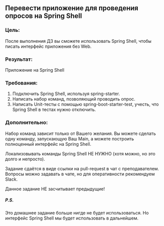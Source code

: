 ## Перевести приложение для проведения опросов на Spring Shell

### Цель:
После выполнения ДЗ вы сможете использовать Spring Shell, чтобы писать интерфейс приложения без Web.

### Результат: 
Приложение на Spring Shell

### Требования:
1. Подключить Spring Shell, используя spring-starter.
2. Написать набор команд, позволяющий проводить опрос.
3. Написать Unit-тесты с помощью spring-boot-starter-test, учесть, что Spring Shell в тестах нужно отключить.

### Дополнительно:
Набор команд зависит только от Вашего желания. Вы можете сделать одну команду, запускающую Ваш Main, а можете построить полноценный интерфейс на Spring Shell.

Локализовывать команды Spring Shell НЕ НУЖНО (хотя можно, но это долго и непросто).

Задание сдаётся в виде ссылки на pull-request в чат с преподавателем.
Вопросы можно задавать в чате, но для оперативности рекомендуем Slack.

Данное задание НЕ засчитывает предыдущие!


##### P.S.
Это домашнее задание больше нигде не будет использоваться. Но интерфейс Spring Shell мы будет использовать в дальнейшем.